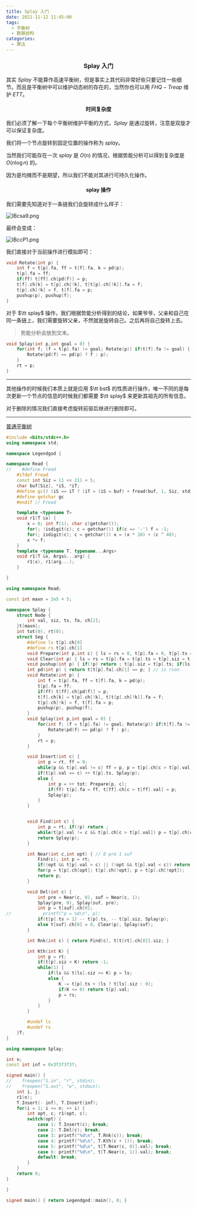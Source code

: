 ```yaml
---
title: Splay 入门
date: 2021-11-12 11:45:00
tags:
  - 平衡树
  - 数据结构
categories:
  - 算法
---
```


<h3><center>Splay 入门</center></h3>

其实 $Splay$ 不能算作高速平衡树，但是事实上其代码非常好些只要记住一些细节。而且是平衡树中可以维护动态树的存在的，当然你也可以用 $FHQ-Treap$ 维护 $ETT$。

<h4><center>时间复杂度</center></h4>

我们必须了解一下每个平衡树维护平衡的方式，$Splay$ 是通过旋转，注意是双旋才可以保证复杂度。

我们将一个节点旋转到固定位置的操作称为 $splay$。

当然我们可能存在一次 $splay$ 是 $O(n)$ 的情况，根据势能分析可以得到复杂度是 $O(n \log n)$ 的。

因为是均摊而不是期望，所以我们不能对其进行可持久化操作。

<h4><center>splay 操作</center></h4>

我们需要先知道对于一条链我们会旋转成什么样子：

![IBcsa9.png](https://z3.ax1x.com/2021/11/12/IBcsa9.png)

最终会变成：

![IBccP1.png](https://z3.ax1x.com/2021/11/12/IBccP1.png)

我们直接对于当前操作进行模拟即可：

```cpp
void Rotate(int p) {
    int f = t[p].fa, ff = t[f].fa, k = pd(p);
    t[p].fa = ff;
    if(ff) t[ff].ch[pd(f)] = p;
    t[f].ch[k] = t[p].ch[!k], t[t[p].ch[!k]].fa = f;
    t[p].ch[!k] = f, t[f].fa = p;
    pushup(p), pushup(f);
}
```

对于 $\tt splay$ 操作，我们根据势能分析得到的结论，如果爷爷，父亲和自己在同一条链上，我们需要旋转父亲，不然就是旋转自己。之后再将自己旋转上去。

> 势能分析会放到文末。

```cpp
void Splay(int p,int goal = 0) {
    for(int f; (f = t[p].fa) != goal; Rotate(p)) if(t[f].fa != goal) {
        Rotate(pd(f) == pd(p) ? f : p);
    }
    rt = p;
}
```

---

其他操作的时候我们本质上就是应用 $\tt bst$ 的性质进行操作，唯一不同的是每次更新一个节点的信息的时候我们都需要 $\tt splay$ 来更新其祖先的所有信息。

对于删除的情况我们直接考虑旋转前驱后继进行删除即可。

----

[普通平衡树](https://www.luogu.com.cn/problem/P3369)

```cpp
#include <bits/stdc++.h>
using namespace std;

namespace Legendgod {

namespace Read {
//    #define Fread
    #ifdef Fread
    const int Siz = (1 << 21) + 5;
    char buf[Siz], *iS, *iT;
    #define gc() (iS == iT ? (iT = (iS = buf) + fread(buf, 1, Siz, stdin), iT == iS ? EOF : *iS ++ ) : *iS ++)
    #define getchar gc
    #endif // Fread

    template <typename T>
    void r1(T &x) {
        x = 0; int f(1); char c(getchar());
        for(; !isdigit(c); c = getchar()) if(c == '-') f = -1;
        for(; isdigit(c); c = getchar()) x = (x * 10) + (c ^ 48);
        x *= f;
    }
    template <typename T, typename...Args>
    void r1(T &x, Args&...arg) {
        r1(x), r1(arg...);
    }

}

using namespace Read;

const int maxn = 2e5 + 5;

namespace Splay {
    struct Node {
        int val, siz, ts, fa, ch[2];
    }t[maxn];
    int tot(0), rt(0);
    struct Seg {
        #define ls t[p].ch[0]
        #define rs t[p].ch[1]
        void Prepare(int p,int c) { ls = rs = 0, t[p].fa = 0, t[p].ts = t[p].siz = 1, t[p].val = c; }
        void Clear(int p) { ls = rs = t[p].fa = t[p].ts = t[p].siz = t[p].val = 0; }
        void pushup(int p) { if(!p) return ; t[p].siz = t[p].ts; if(ls) t[p].siz += t[ls].siz; if(rs) t[p].siz += t[rs].siz; }
        int pd(int p) { return t[t[p].fa].ch[1] == p; } // is rson
        void Rotate(int p) {
            int f = t[p].fa, ff = t[f].fa, k = pd(p);
            t[p].fa = ff;
            if(ff) t[ff].ch[pd(f)] = p;
            t[f].ch[k] = t[p].ch[!k], t[t[p].ch[!k]].fa = f;
            t[p].ch[!k] = f, t[f].fa = p;
            pushup(p), pushup(f);
        }
        void Splay(int p,int goal = 0) {
            for(int f; (f = t[p].fa) != goal; Rotate(p)) if(t[f].fa != goal) {
                Rotate(pd(f) == pd(p) ? f : p);
            }
            rt = p;
        }

        void Insert(int c) {
            int p = rt, ff = 0;
            while(p && t[p].val != c) ff = p, p = t[p].ch[c > t[p].val];
            if(t[p].val == c) ++ t[p].ts, Splay(p);
            else {
                int p = ++ tot; Prepare(p, c);
                if(ff) t[p].fa = ff, t[ff].ch[c > t[ff].val] = p;
                Splay(p);
            }
        }


        void Find(int c) {
            int p = rt; if(!p) return ;
            while(t[p].val != c && t[p].ch[c > t[p].val]) p = t[p].ch[c > t[p].val];
            return Splay(p);
        }

        int Near(int c,int opt) { // 0 pre 1 suf
            Find(c); int p = rt;
            if((opt && t[p].val > c) || (!opt && t[p].val < c)) return p;
            for(p = t[p].ch[opt]; t[p].ch[!opt]; p = t[p].ch[!opt]);
            return p;
        }

        void Del(int c) {
            int pre = Near(c, 0), suf = Near(c, 1);
            Splay(pre, 0), Splay(suf, pre);
            int p = t[suf].ch[0];
//            printf("p = %d\n", p);
            if(t[p].ts > 1) -- t[p].ts, -- t[p].siz, Splay(p);
            else t[suf].ch[0] = 0, Clear(p), Splay(suf);
        }

        int Rnk(int c) { return Find(c), t[t[rt].ch[0]].siz; }

        int Kth(int K) {
            int p = rt;
            if(t[p].siz < K) return -1;
            while(1) {
                if(ls && t[ls].siz >= K) p = ls;
                else {
                    K -= t[p].ts + (ls ? t[ls].siz : 0);
                    if(K <= 0) return t[p].val;
                    p = rs;
                }
            }
        }

        #undef ls
        #undef rs
    }T;
}

using namespace Splay;

int n;
const int inf = 0x3f3f3f3f;

signed main() {
//    freopen("S.in", "r", stdin);
//    freopen("S.out", "w", stdout);
    int i, j;
    r1(n);
    T.Insert(- inf), T.Insert(inf);
    for(i = 1; i <= n; ++ i) {
        int opt, c; r1(opt, c);
        switch(opt) {
            case 1: T.Insert(c); break;
            case 2: T.Del(c); break;
            case 3: printf("%d\n", T.Rnk(c)); break;
            case 4: printf("%d\n", T.Kth(c + 1)); break;
            case 5: printf("%d\n", t[T.Near(c, 0)].val); break;
            case 6: printf("%d\n", t[T.Near(c, 1)].val); break;
            default: break;
        }
    }
    return 0;
}

}

signed main() { return Legendgod::main(), 0; }
```
